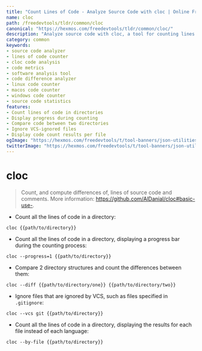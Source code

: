 ```yaml
---
title: "Count Lines of Code - Analyze Source Code with cloc | Online Free DevTools by Hexmos"
name: cloc
path: /freedevtools/tldr/common/cloc
canonical: "https://hexmos.com/freedevtools/tldr/common/cloc/"
description: "Analyze source code with cloc, a tool for counting lines of code and comments. Get detailed reports and compare different versions. Free online tool, no registration required."
category: common
keywords:
- source code analyzer
- lines of code counter
- cloc code analysis
- code metrics
- software analysis tool
- code difference analyzer
- linux code counter
- macos code counter
- windows code counter
- source code statistics
features:
- Count lines of code in directories
- Display progress during counting
- Compare code between two directories
- Ignore VCS-ignored files
- Display code count results per file
ogImage: "https://hexmos.com/freedevtools/t/tool-banners/json-utilities-banner.png"
twitterImage: "https://hexmos.com/freedevtools/t/tool-banners/json-utilities-banner.png"
---
```


# cloc

> Count, and compute differences of, lines of source code and comments.
> More information: <https://github.com/AlDanial/cloc#basic-use->.

- Count all the lines of code in a directory:

`cloc {{path/to/directory}}`

- Count all the lines of code in a directory, displaying a progress bar during the counting process:

`cloc --progress=1 {{path/to/directory}}`

- Compare 2 directory structures and count the differences between them:

`cloc --diff {{path/to/directory/one}} {{path/to/directory/two}}`

- Ignore files that are ignored by VCS, such as files specified in `.gitignore`:

`cloc --vcs git {{path/to/directory}}`

- Count all the lines of code in a directory, displaying the results for each file instead of each language:

`cloc --by-file {{path/to/directory}}`
